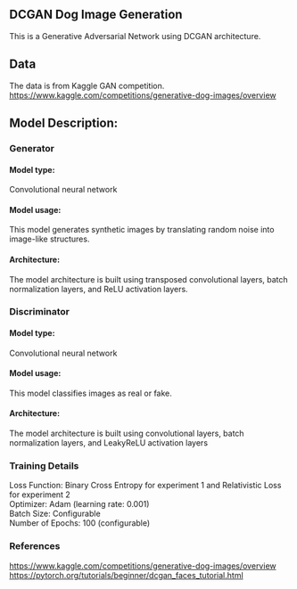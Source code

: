 ## DCGAN Dog Image Generation
This is a Generative Adversarial Network using DCGAN architecture.

## Data
The data is from Kaggle GAN competition. https://www.kaggle.com/competitions/generative-dog-images/overview
## Model Description:

### Generator
#### Model type:
Convolutional neural network
#### Model usage:
This model generates synthetic images by translating random noise into image-like structures.

#### Architecture:
The model architecture is built using transposed convolutional layers, batch normalization layers, and ReLU activation layers. 

### Discriminator
#### Model type:
Convolutional neural network

#### Model usage:
This model classifies images as real or fake.

#### Architecture:
The model architecture is built using convolutional layers, batch normalization layers, and LeakyReLU activation layers
### Training Details
Loss Function: Binary Cross Entropy for experiment 1 and Relativistic Loss for experiment 2<br>
Optimizer: Adam (learning rate: 0.001)<br>
Batch Size: Configurable<br>
Number of Epochs: 100 (configurable)<br>

### References
https://www.kaggle.com/competitions/generative-dog-images/overview <br>
https://pytorch.org/tutorials/beginner/dcgan_faces_tutorial.html